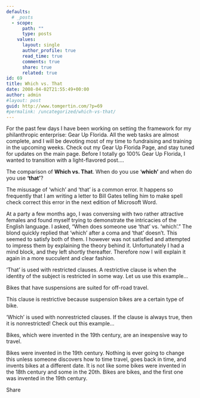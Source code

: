 ```yaml
---
defaults:
  # _posts
  - scope:
      path: ""
      type: posts
    values:
      layout: single
      author_profile: true
      read_time: true
      comments: true
      share: true
      related: true
id: 69
title: Which vs. That
date: 2008-04-02T21:55:49+00:00
author: admin
#layout: post
guid: http://www.tomgertin.com/?p=69
#permalink: /uncategorized/which-vs-that/
---
```

For the past few days I have been working on setting the framework for my philanthropic enterprise: Gear Up Florida. All the web tasks are almost complete, and I will be devoting most of my time to fundraising and training in the upcoming weeks. Check out my Gear Up Florida Page, and stay tuned for updates on the main page. Before I totally go 100% Gear Up Florida, I wanted to transition with a light-flavored post….

The comparison of **Which vs. That**. When do you use &#8216;**which&#8217;** and when do you use **&#8216;that&#8217;**?

The misusage of ‘which’ and ‘that’ is a common error. It happens so frequently that I am writing a letter to Bill Gates telling him to make spell check correct this error in the next edition of Microsoft Word.

At a party a few months ago, I was conversing with two rather attractive females and found myself trying to demonstrate the intricacies of the English language. I asked, &#8220;When does someone use ‘that’ vs. ‘which&#8217;.&#8221; The blond quickly replied that ‘which’ after a coma and ‘that’ doesn&#8217;t. This seemed to satisfy both of them. I however was not satisfied and attempted to impress them by explaining the theory behind it. Unfortunately I had a mind block, and they left shortly thereafter. Therefore now I will explain it again in a more succulent and clear fashion.

‘That’ is used with restricted clauses. A restrictive clause is when the identity of the subject is restricted in some way. Let us use this example…

Bikes that have suspensions are suited for off-road travel.

This clause is restrictive because suspension bikes are a certain type of bike.

‘Which’ is used with nonrestricted clauses. If the clause is always true, then it is nonrestricted! Check out this example…

Bikes, which were invented in the 19th century, are an inexpensive way to travel.

Bikes were invented in the 19th century. Nothing is ever going to change this unless someone discovers how to time travel, goes back in time, and invents bikes at a different date. It is not like some bikes were invented in the 18th century and some in the 20th. Bikes are bikes, and the first one was invented in the 19th century.

<div class="addtoany_share_save_container addtoany_content_bottom">
  <div class="a2a_kit a2a_kit_size_32 addtoany_list a2a_target" id="wpa2a_16">
    <a class="a2a_dd addtoany_share_save" href="https://www.addtoany.com/share_save"><img src="http://www.tomgertin.com/blog/wp-content/plugins/add-to-any/share_save_171_16.png" width="171" height="16" alt="Share" /></a>
  </div>
</div>